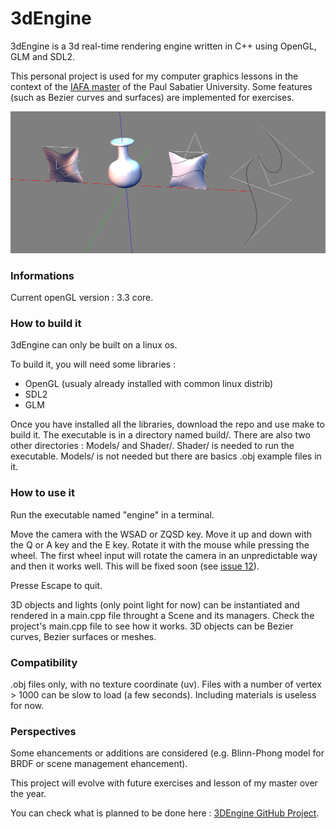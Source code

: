 # 3dEngine

3dEngine is a 3d real-time rendering engine written in C++ using OpenGL, GLM and SDL2.

This personal project is used for my computer graphics lessons in the context of the [IAFA master](https://www.univ-tlse3.fr/decouvrir-nos-diplomes/master-parcours-intelligence-artificielle-fondements-et-applications-iafa) of the Paul Sabatier University. Some features (such as Bezier curves and surfaces) are implemented for exercises.

![render](/render.png)

### Informations

Current openGL version : 3.3 core.

### How to build it

3dEngine can only be built on a linux os.

To build it, you will need some libraries :

- OpenGL (usualy already installed with common linux distrib)
- SDL2
- GLM

Once you have installed all the libraries, download the repo and use make to build it. The executable is in a directory named build/. There are also two other directories : Models/ and Shader/. Shader/ is needed to run the executable. Models/ is not needed but there are basics .obj example files in it.

### How to use it

Run the executable named "engine" in a terminal.

Move the camera with the WSAD or ZQSD key. Move it up and down with the Q or A key and the E key.
Rotate it with the mouse while pressing the wheel. The first wheel input will rotate the camera in an unpredictable way and then it works well. This will be fixed soon (see [issue 12](https://github.com/grandch/3dEngine/issues/12)).

Presse Escape to quit.

3D objects and lights (only point light for now) can be instantiated and rendered in a main.cpp file throught a Scene and its managers. Check the project's main.cpp file to see how it works.
3D objects can be Bezier curves, Bezier surfaces or meshes.

### Compatibility

.obj files only, with no texture coordinate (uv). Files with a number of vertex > 1000 can be slow to load (a few seconds).
Including materials is useless for now.

### Perspectives

Some ehancements or additions are considered (e.g. Blinn-Phong model for BRDF or scene management ehancement).

This project will evolve with future exercises and lesson of my master over the year.

You can check what is planned to be done here : [3DEngine GitHub Project](https://github.com/users/grandch/projects/2/views/1).
